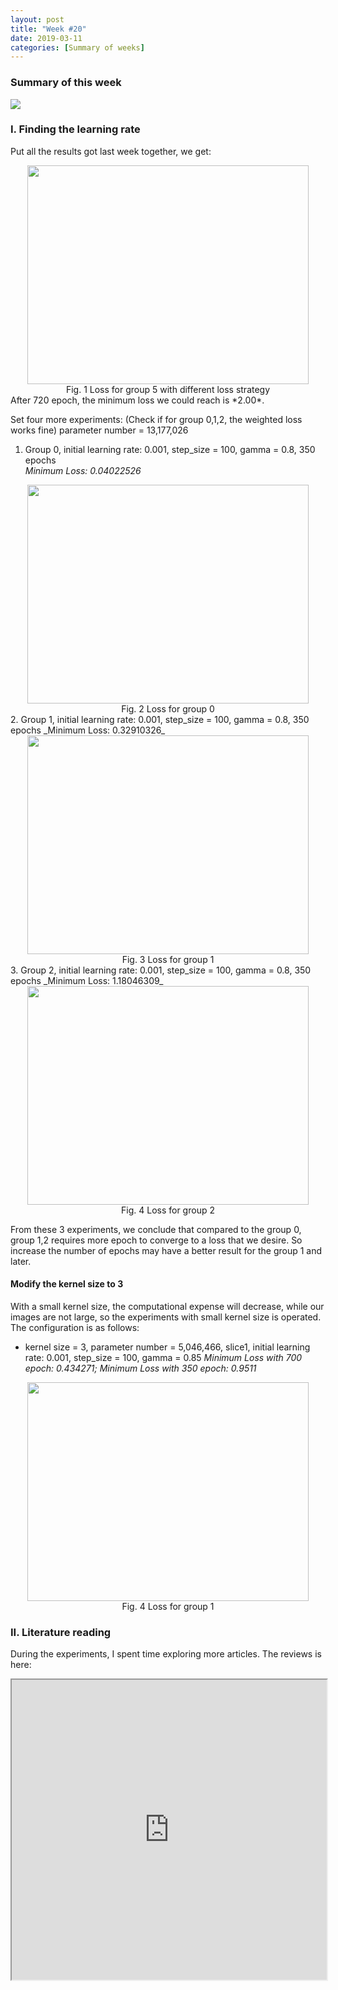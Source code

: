 ```yaml
---
layout: post
title: "Week #20"
date: 2019-03-11
categories: [Summary of weeks]
---
```

### Summary of this week
<img src="{{ site.baseurl }}/assets/summary.png">

### I. Finding the learning rate
Put all the results got last week together, we get:
<center><img src="{{ site.baseurl }}/assets/sum.jpg" height="350" width="450"></center>
<center>Fig. 1 Loss for group 5 with different loss strategy </center>
After 720 epoch, the minimum loss we could reach is *2.00*.

Set four more experiments: (Check if for group 0,1,2, the weighted loss works fine)
parameter number = 13,177,026
1. Group 0, initial learning rate: 0.001, step_size = 100, gamma = 0.8, 350 epochs  
_Minimum Loss: 0.04022526_
<center><img src="{{ site.baseurl }}/assets/s0_1.jpg" height="350" width="450"></center>
<center>Fig. 2 Loss for group 0 </center>
2. Group 1, initial learning rate: 0.001, step_size = 100, gamma = 0.8, 350 epochs  
_Minimum Loss: 0.32910326_
<center><img src="{{ site.baseurl }}/assets/s1_1.jpg" height="350" width="450"></center>
<center>Fig. 3 Loss for group 1 </center>
3. Group 2, initial learning rate: 0.001, step_size = 100, gamma = 0.8, 350 epochs  
_Minimum Loss: 1.18046309_
<center><img src="{{ site.baseurl }}/assets/s2_1.jpg" height="350" width="450"></center>
<center>Fig. 4 Loss for group 2 </center>

From these 3 experiments, we conclude that compared to the group 0, group 1,2 requires more epoch to converge to a loss that we desire. So increase the number of epochs may have a better result for the group 1 and later.


#### Modify the kernel size to 3  
With a small kernel size, the computational expense will decrease, while our images are not large, so the experiments with small kernel size is operated. The configuration is as follows:
- kernel size = 3, parameter number = 5,046,466, slice1, initial learning rate: 0.001, step_size = 100, gamma = 0.85
_Minimum Loss with 700 epoch: 0.434271; Minimum Loss with 350 epoch: 0.9511_
<center><img src="{{ site.baseurl }}/assets/s1_2.jpg" height="350" width="450"></center>
<center>Fig. 4 Loss for group 1 </center>



### II. Literature reading
During the experiments, I spent time exploring more articles. The reviews is here:
<iframe src="https://drive.google.com/file/d/1ptC3e6EhIDws-CG6KIY5iVIa5h7rKIZY/preview" width="100%" height="480"></iframe>
